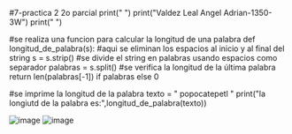 #7-practica 2 2o parcial
print(" ")
print("Valdez Leal Angel Adrian-1350-3W")
print(" ")

#se realiza una funcion para calcular la longitud de una palabra
def longitud_de_palabra(s):
    #aqui se eliminan los espacios al inicio y al final del string
    s = s.strip()
    #se divide el string en palabras usando espacios como separador
    palabras = s.split()
    #se verifica la longitud de la última palabra
    return len(palabras[-1]) if palabras else 0

#se imprime la longitud de la palabra
texto =  " popocatepetl "
print("la longiutd de la palabra es:",longitud_de_palabra(texto))

![image](https://github.com/user-attachments/assets/c08f9afb-6adc-454f-b68e-927a57fc65bd)
![image](https://github.com/user-attachments/assets/e8b195b6-0e30-4f80-805b-090a02bb0ba8)
